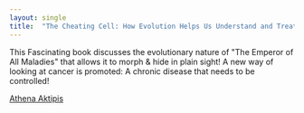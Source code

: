 ```yaml
---
layout: single
title:  "The Cheating Cell: How Evolution Helps Us Understand and Treat Cancer"
---
```


This Fascinating book discusses the evolutionary nature of "The Emperor of All Maladies" that allows it to morph & hide in plain sight! A new way of looking at cancer is promoted: A chronic disease that needs to be controlled!


[Athena Aktipis ](https://www.amazon.com/Cheating-Cell-Evolution-Understand-Cancer-ebook/dp/B082YJTRW6/ref=sr_1_1?crid=1ZL2IWJPO9TU3&keywords=the+cheating+cell+by+athena+aktipis&qid=1665354588&qu=eyJxc2MiOiIxLjAwIiwicXNhIjoiMC45NyIsInFzcCI6IjAuOTcifQ%3D%3D&sprefix=athena+ak%2Caps%2C84&sr=8-1)

